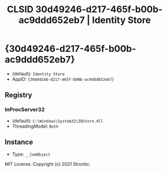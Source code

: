 ﻿---
title: "CLSID 30d49246-d217-465f-b00b-ac9ddd652eb7 | Identity Store"
excerpt: What is COM-Object CLSID 30d49246-d217-465f-b00b-ac9ddd652eb7?
---

# {30d49246-d217-465f-b00b-ac9ddd652eb7}

* (default): `Identity Store`
* AppID: `{30d49246-d217-465f-b00b-ac9ddd652eb7}`

## Registry


### InProcServer32

* (default): `C:\Windows\System32\IDStore.dll`
* ThreadingModel: `Both`

## Instance

* Type: `__ComObject`

MIT License. Copyright (c) 2021 Strontic.


